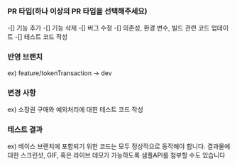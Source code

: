 ### PR 타입(하나 이상의 PR 타입을 선택해주세요)
-[] 기능 추가
-[] 기능 삭제
-[] 버그 수정
-[] 의존성, 환경 변수, 빌드 관련 코드 업데이트
-[] 테스트 코드 작성

### 반영 브랜치
ex) feature/tokenTransaction -> dev

### 변경 사항
ex) 소장권 구매와 예외처리에 대한 테스트 코드 작성

### 테스트 결과
ex) 베이스 브랜치에 포함되기 위한 코드는 모두 정상적으로 동작해야 합니다. 결과물에 대한 스크린샷, GIF, 혹은 라이브 데모가 가능하도록 샘플API를 첨부할 수도 있습니다
